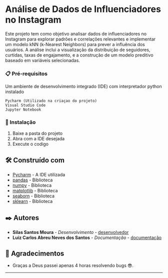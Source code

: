 #  Análise de Dados de Influenciadores no Instagram

 Este projeto tem como objetivo analisar dados de influenciadores no Instagram para explorar padrões e correlações relevantes e implementar um modelo kNN (k-Nearest Neighbors) para prever a influência dos usuários. A análise inclui a visualização da distribuição de seguidores, curtidas, taxas de engajamento, e a construção de um modelo preditivo baseado em variáveis selecionadas.

### 📋 Pré-requisitos

Um ambiente de desenvolvimento integrado (IDE) com interpretador python instalado

```
Pycharm (Utilizado na criaçao do projeto)
Visual Studio Code
Jupyter Notebook
```

### 🔧 Instalação

1. Baixe a pasta do projeto
2. Abra com a IDE desejada
3. Execute o codigo

## 🛠️ Construído com

* [Pycharm](https://www.jetbrains.com/pycharm/) - A IDE utilizada
* [pandas](https://pandas.pydata.org) - Biblioteca
* [numpy](https://numpy.org) - Biblioteca
* [matplotlib](https://matplotlib.org) - Biblioteca
* [seaborn](https://seaborn.pydata.org) - Biblioteca
* [sklearn](https://scikit-learn.org) - Biblioteca

## ✒️ Autores

* **Silas Santos Moura** - *Desenvolvimento* - [desenvolvedor](https://www.instagram.com/_s1l4s_/)
* **Luiz Carlos Abreu Neves dos Santos** - *Documentação* - [documentação](https://www.instagram.com/luizcarlos1s/)

## 🎁 Agradecimentos

* Graças a Deus passei apenas 4 horas resolvendo bugs 😎.
  
---

